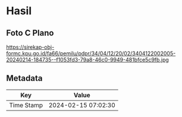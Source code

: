 # Hasil

## Foto C Plano

https://sirekap-obj-formc.kpu.go.id/fa66/pemilu/pdpr/34/04/12/20/02/3404122002005-20240214-184735--f1053fd3-79a8-46c0-9949-481bfce5c9fb.jpg


## Metadata

| Key        | Value               |
| ---------- | ------------------- |
| Time Stamp | 2024-02-15 07:02:30 |



